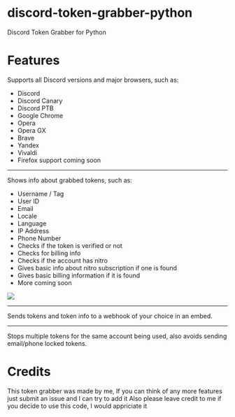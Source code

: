# discord-token-grabber-python
Discord Token Grabber for Python

# Features

Supports all Discord versions and major browsers, such as:
- Discord
- Discord Canary
- Discord PTB
- Google Chrome
- Opera
- Opera GX
- Brave
- Yandex
- Vivaldi
- Firefox support coming soon

------------

Shows info about grabbed tokens, such as:
- Username / Tag
- User ID
- Email
- Locale
- Language
- IP Address
- Phone Number
- Checks if the token is verified or not
- Checks for billing info
- Checks if the account has nitro
- Gives basic info about nitro subscription if one is found
- Gives basic billing information if it is found
- More coming soon

![](https://media.discordapp.net/attachments/852275868939190275/854106913749729280/unknown.png)

------------

Sends tokens and token info to a webhook of your choice in an embed.

------------


Stops multiple tokens for the same account being used, also avoids sending email/phone locked tokens.
# Credits
This token grabber was made by me, If you can think of any more features just submit an issue and I can try to add it
Also please leave credit to me if you decide to use this code, I would appriciate it
